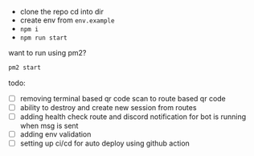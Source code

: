 - clone the repo cd into dir
- create env from `env.example`
- ```npm i```
- ```npm run start```

want to run using pm2?

```bash
pm2 start
```

todo:
- [ ] removing terminal based qr code scan to route based qr code
- [ ] ability to destroy and create new session from routes
- [ ] adding health check route and discord notification for bot is running when msg is sent
- [ ] adding env validation
- [ ] setting up ci/cd for auto deploy using github action
